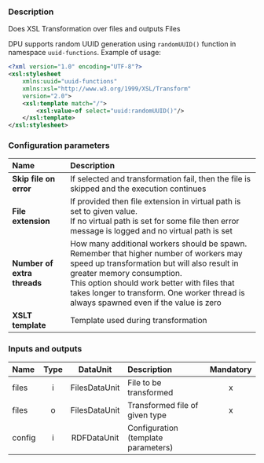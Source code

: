 ### Description

Does XSL Transformation over files and outputs Files

DPU supports random UUID generation using ```randomUUID()``` function in namespace ```uuid-functions```. Example of usage:
```xml
<?xml version="1.0" encoding="UTF-8"?>
<xsl:stylesheet
    xmlns:uuid="uuid-functions"
    xmlns:xsl="http://www.w3.org/1999/XSL/Transform"
    version="2.0">
    <xsl:template match="/">
        <xsl:value-of select="uuid:randomUUID()"/>
    </xsl:template>
</xsl:stylesheet>
```

### Configuration parameters

| Name | Description |
|:----|:----|
| **Skip file on error** | If selected and transformation fail, then the file is skipped and the execution continues |
| **File extension** | If provided then file extension in virtual path is set to given value.<br>If no virtual path is set for some file then error message is logged and no virtual path is set |
| **Number of extra threads** | How many additional workers should be spawn. Remember that higher number of workers may speed up transformation but will also result in greater memory consumption.<br>This option should work better with files that takes longer to transform. One worker thread is always spawned even if the value is zero |
| **XSLT template** | Template used during transformation |

### Inputs and outputs

|Name |Type | DataUnit | Description | Mandatory |
|:--------|:------:|:------:|:-------------|:---------------------:|
|files  |i| FilesDataUnit | File to be transformed  |x|
|files  |o| FilesDataUnit | Transformed file of given type |x|
|config |i| RDFDataUnit | Configuration (template parameters) ||
